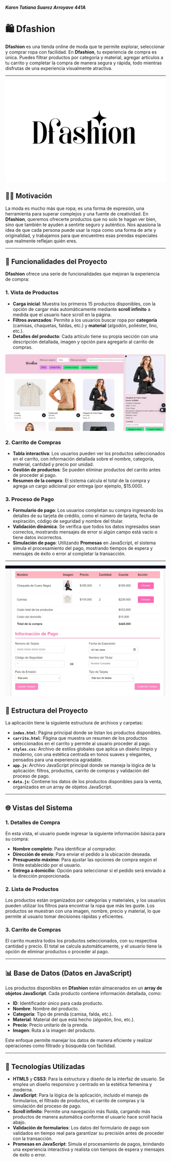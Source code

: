 ***Karen Tatiana Suarez Arroyave 441A***
# 🛍️ Dfashion

**Dfashion** es una tienda online de moda que te permite explorar, seleccionar y comprar ropa con facilidad. En **Dfashion**, tu experiencia de compra es única. Puedes filtrar productos por categoría y material, agregar artículos a tu carrito y completar la compra de manera segura y rápida, todo mientras disfrutas de una experiencia visualmente atractiva.

---

![img logo](./img/logoNormal.jpg)
## 💇‍♀️ Motivación

La moda es mucho más que ropa; es una forma de expresión, una herramienta para superar complejos y una fuente de creatividad. En **Dfashion**, queremos ofrecerte productos que no solo te hagan ver bien, sino que también te ayuden a sentirte seguro y auténtico. Nos apasiona la idea de que cada persona puede usar la ropa como una forma de arte y originalidad, y trabajamos para que encuentres esas prendas especiales que realmente reflejan quién eres.

---

## 🎯 Funcionalidades del Proyecto

**Dfashion** ofrece una serie de funcionalidades que mejoran la experiencia de compra:

### 1. **Vista de Productos**
- **Carga inicial**: Muestra los primeros 15 productos disponibles, con la opción de cargar más automáticamente mediante **scroll infinito** a medida que el usuario hace scroll en la página.
- **Filtros avanzados**: Permite a los usuarios buscar ropa por **categoría** (camisas, chaquetas, faldas, etc.) y **material** (algodón, poliéster, lino, etc.).
- **Detalles del producto**: Cada artículo tiene su propia sección con una descripción detallada, imagen y opción para agregarlo al carrito de compras.

![vistaProductos](./img/vistaListaProductos.jpg)

### 2. **Carrito de Compras**
- **Tabla interactiva**: Los usuarios pueden ver los productos seleccionados en el carrito, con información detallada sobre el nombre, categoría, material, cantidad y precio por unidad.
- **Gestión de productos**: Se pueden eliminar productos del carrito antes de proceder al pago.
- **Resumen de la compra**: El sistema calcula el total de la compra y agrega un cargo adicional por entrega (por ejemplo, $15.000).

### 3. **Proceso de Pago**
- **Formulario de pago**: Los usuarios completan su compra ingresando los detalles de su tarjeta de crédito, como el número de tarjeta, fecha de expiración, código de seguridad y nombre del titular.
- **Validación dinámica**: Se verifica que todos los datos ingresados sean correctos, mostrando mensajes de error si algún campo está vacío o tiene datos incorrectos.
- **Simulación de pago**: Utilizando **Promesas** en JavaScript, el sistema simula el procesamiento del pago, mostrando tiempos de espera y mensajes de éxito o error al completar la transacción.

---


![vistaCarrito](./img/carrito.jpg)

## 🌟 Estructura del Proyecto

La aplicación tiene la siguiente estructura de archivos y carpetas:

- **`index.html`**: Página principal donde se listan los productos disponibles.
- **`carrito.html`**: Página que muestra un resumen de los productos seleccionados en el carrito y permite al usuario proceder al pago.
- **`styles.css`**: Archivo de estilos globales que aplica un diseño limpio y moderno, con una estética centrada en tonos suaves y elegantes, pensados para una experiencia agradable.
- **`app.js`**: Archivo JavaScript principal donde se maneja la lógica de la aplicación: filtros, productos, carrito de compras y validación del proceso de pago.
- **`data.js`**: Contiene los datos de los productos disponibles para la venta, organizados en un array de objetos JavaScript.

---

## 🌐 Vistas del Sistema

### 1. **Detalles de Compra**
En esta vista, el usuario puede ingresar la siguiente información básica para su compra:
- **Nombre completo**: Para identificar al comprador.
- **Dirección de envío**: Para enviar el pedido a la ubicación deseada.
- **Presupuesto máximo**: Para ajustar las opciones de compra según el límite establecido por el usuario.
- **Entrega a domicilio**: Opción para seleccionar si el pedido será enviado a la dirección proporcionada.

### 2. **Lista de Productos**
Los productos están organizados por categorías y materiales, y los usuarios pueden utilizar los filtros para encontrar la ropa que más les guste. Los productos se muestran con una imagen, nombre, precio y material, lo que permite al usuario tomar decisiones rápidas y eficientes.

### 3. **Carrito de Compras**
El carrito muestra todos los productos seleccionados, con su respectiva cantidad y precio. El total se calcula automáticamente, y el usuario tiene la opción de eliminar productos o proceder al pago.

---

## 📊 Base de Datos (Datos en JavaScript)

Los productos disponibles en **Dfashion** están almacenados en un **array de objetos JavaScript**. Cada producto contiene información detallada, como:
- **ID**: Identificador único para cada producto.
- **Nombre**: Nombre del producto.
- **Categoría**: Tipo de prenda (camisa, falda, etc.).
- **Material**: Material del que está hecho (algodón, lino, etc.).
- **Precio**: Precio unitario de la prenda.
- **Imagen**: Ruta a la imagen del producto.

Este enfoque permite manejar los datos de manera eficiente y realizar operaciones como filtrado y búsqueda con facilidad.

---

## 🚀 Tecnologías Utilizadas

- **HTML5** y **CSS3**: Para la estructura y diseño de la interfaz de usuario. Se emplea un diseño responsivo y centrado en la estética femenina y moderna.
- **JavaScript**: Para la lógica de la aplicación, incluido el manejo de formularios, el filtrado de productos, el carrito de compras y la simulación del proceso de pago.
- **Scroll infinito**: Permite una navegación más fluida, cargando más productos de manera automática conforme el usuario hace scroll hacia abajo.
- **Validación de formularios**: Los datos del formulario de pago son validados en tiempo real para garantizar su precisión antes de proceder con la transacción.
- **Promesas en JavaScript**: Simula el procesamiento de pagos, brindando una experiencia interactiva y realista con tiempos de espera y mensajes de éxito o error.
